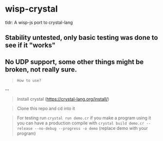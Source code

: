 # wisp-crystal
tldr: A wisp-js port to crystal-lang

## Stability untested, only basic testing was done to see if it "works"
## No UDP support, some other things might be broken, not really sure.

> `How to use?`

--

> Install crystal (https://crystal-lang.org/install/)

> Clone this repo and cd into it

> For testing run `crystal run demo.cr` if you make a program using it you can have a production compile with `crystal build demo.cr --release --no-debug --progress -o demo` (replace demo with your program)
